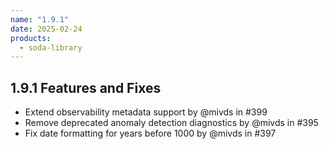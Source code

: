 ```yaml
---
name: "1.9.1"
date: 2025-02-24
products:
  - soda-library
---
```

## 1.9.1 Features and Fixes
* Extend observability metadata support by @mivds in #399
* Remove deprecated anomaly detection diagnostics by @mivds in #395
* Fix date formatting for years before 1000 by @mivds in #397